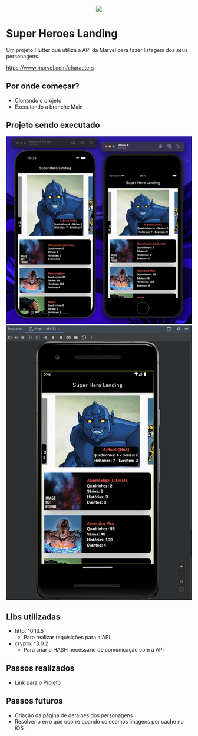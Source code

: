 <p align="center">
  <img src="https://media.tenor.com/GKdUbOPJ0-EAAAAC/superhero-landing-deadpool.gif" />
</p>

# Super Heroes Landing

Um projeto Flutter que utiliza a API da Marvel para fazer listagem dos seus personagens.

https://www.marvel.com/characters

## Por onde começar?

- Clonando o projeto
- Executando a branche Main

## Projeto sendo executado

![](https://github.com/eduardocordova21/super_heroes_landing/blob/main/imagens/ios.png?raw=true)
![](https://github.com/eduardocordova21/super_heroes_landing/blob/main/imagens/android.png?raw=true)

## Libs utilizadas

- http: ^0.13.5
  - Para realizar requisições para a API
- crypto: ^3.0.2
  - Para criar o HASH necessário de comunicação com a API
  
 ## Passos realizados
 
 - [Link para o Projeto](https://github.com/eduardocordova21/super_heroes_landing/projects?query=is%3Aopen)
 
 ## Passos futuros
 
 - Criação da página de detalhes dos personagens
 - Resolver o erro que ocorre quando colocamos imagens por cache no iOS
